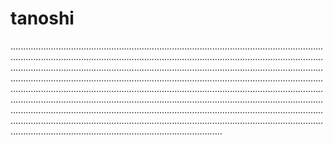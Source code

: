 # tanoshi
....................................................................................................................................................................................................................................................................................................................................................................................................................................................................................................................................................................................................................................................................................................................................................................................................................................................................................................................................................................................................................................................................................................................